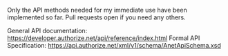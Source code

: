 Only the API methods needed for my immediate use have been implemented so far. Pull requests open if you need any others.

General API documentation: https://developer.authorize.net/api/reference/index.html
Formal API Specification: https://api.authorize.net/xml/v1/schema/AnetApiSchema.xsd

